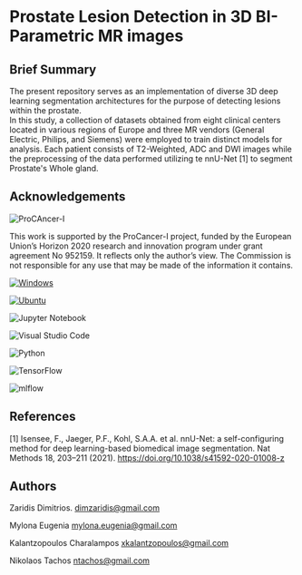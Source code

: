 
# Prostate Lesion Detection in 3D BI-Parametric MR images

## Brief Summary
The present repository serves as an implementation of diverse 3D deep learning segmentation architectures for the purpose of detecting lesions within the prostate.  
In this study, a collection of datasets obtained from eight clinical centers located in various regions of Europe and three MR vendors (General Electric, Philips, and Siemens) were employed to train distinct models for analysis. Each patient consists of T2-Weighted, ADC and DWI images while the preprocessing of the data performed utilizing te nnU-Net [1] to segment Prostate's Whole gland.




## Acknowledgements

![ProCAncer-I](https://www.procancer-i.eu/wp-content/uploads/2020/07/logo.png)

This work is supported by the ProCancer-I project, funded by the European Union’s Horizon 2020 research and innovation program under grant agreement No 952159. It reflects only the author’s view. The Commission is not responsible for any use that may be made of the information it contains.

[![Windows](https://img.shields.io/badge/Windows-10-0078d4?logo=windows&logoColor=white&style=flat-square)](https://www.microsoft.com/en-us/windows/)

[![Ubuntu](https://img.shields.io/badge/Ubuntu-22.04-dd4814?logo=ubuntu&logoColor=white&style=flat-square)](https://ubuntu.com/)

![Jupyter Notebook](https://img.shields.io/badge/jupyter-%23FA0F00.svg?style=for-the-badge&logo=jupyter&logoColor=white)

![Visual Studio Code](https://img.shields.io/badge/Visual%20Studio%20Code-0078d7.svg?style=for-the-badge&logo=visual-studio-code&logoColor=white)

![Python](https://img.shields.io/badge/python-3670A0?style=for-the-badge&logo=python&logoColor=ffdd54)

![TensorFlow](https://img.shields.io/badge/TensorFlow-%23FF6F00.svg?style=for-the-badge&logo=TensorFlow&logoColor=white)

![mlflow](https://img.shields.io/badge/mlflow-%23d9ead3.svg?style=for-the-badge&logo=numpy&logoColor=blue)
## References

[1] Isensee, F., Jaeger, P.F., Kohl, S.A.A. et al. nnU-Net: a self-configuring method for deep learning-based biomedical image segmentation. Nat Methods 18, 203–211 (2021). https://doi.org/10.1038/s41592-020-01008-z
## Authors

Zaridis Dimitrios. dimzaridis@gmail.com

Mylona Eugenia mylona.eugenia@gmail.com

Kalantzopoulos Charalampos xkalantzopoulos@gmail.com

Nikolaos Tachos ntachos@gmail.com

